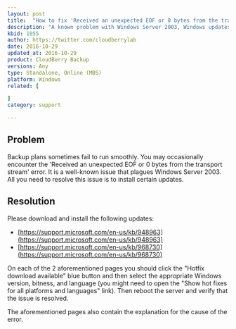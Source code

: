 ```yaml
---
layout: post
title:  "How to fix 'Received an unexpected EOF or 0 bytes from the transport stream' on Windows Server 2003?"
description: "A known problem with Windows Server 2003, Windows updates sre available to solve this"
kbid: 1055
author: https://twitter.com/cloudberrylab
date: 2016-10-29
updated_at: 2016-10-29
product: CloudBerry Backup
versions: Any
type: Standalone, Online (MBS)
platform: Windows
related: [

]
category: support

---
```


## Problem

Backup plans sometimes fail to run smoothly. You may occasionally encounter the 'Received an unexpected EOF or 0 bytes from the transport stream' error. It is a well-known issue that plagues Windows Server 2003. All you need to resolve this issue is to install certain updates.

## Resolution

Please download and install the following updates:

* [https://support.microsoft.com/en-us/kb/948963](https://support.microsoft.com/en-us/kb/948963)
* [https://support.microsoft.com/en-us/kb/968730](https://support.microsoft.com/en-us/kb/968730)

On each of the 2 aforementioned pages you should click the "Hotfix download available" blue button and then select the appropriate Windows version, bitness, and language (you might need to open the "Show hot fixes for all platforms and languages" link).
Then reboot the server and verify that the issue is resolved.

The aforementioned pages also contain the explanation for the cause of the error.
